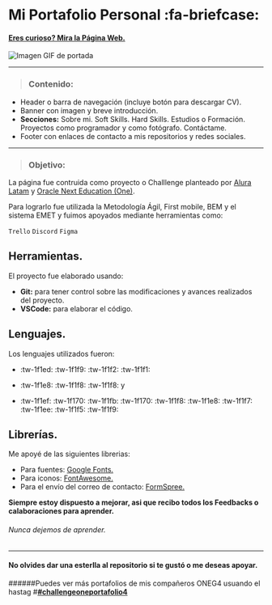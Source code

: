 # Mi Portafolio Personal :fa-briefcase: 
#### [Eres curioso? Mira la Página Web.](https://archersmack.github.io/02_Portafolio/ "Heading link")

![Imagen GIF de portada](https://drive.google.com/uc?export=view&id=1O7oqXpU8v_BqDTx5wRIAe06BT4VMiE5k)

---
> ### Contenido:

- Header o barra de navegación (incluye botón para descargar CV).
- Banner con imagen y breve introducción.
- **Secciones:**
		Sobre mi.
		Soft Skills.
		Hard Skills.
		Estudios o Formación.
		Proyectos como programador y como fotógrafo.
		Contáctame.
-  Footer con enlaces de contacto a mis repositorios y redes sociales.

---

> ### Objetivo:
La página fue contruida como proyecto o Challlenge planteado por [Alura Latam](https://www.aluracursos.com/) y [Oracle Next Education (One)](https://www.oracle.com/co/education/oracle-next-education/). 

Para lograrlo fue utilizada la Metodología Ágil, First mobile, BEM y el sistema EMET y fuimos apoyados mediante herramientas como:

`Trello` `Discord` `Figma`

## Herramientas.


El proyecto fue elaborado usando:

- **Git:** para tener control sobre las modificaciones y avances realizados del proyecto.
- **VSCode:** para elaborar el código.

## Lenguajes.
Los lenguajes utilizados fueron:
- :tw-1f1ed: :tw-1f1f9: :tw-1f1f2: :tw-1f1f1: 

- :tw-1f1e8: :tw-1f1f8: :tw-1f1f8: y 
- :tw-1f1ef: :tw-1f170: :tw-1f1fb: :tw-1f170: :tw-1f1f8: :tw-1f1e8: :tw-1f1f7: :tw-1f1ee: :tw-1f1f5: :tw-1f1f9:

## Librerías.
Me apoyé de las siguientes librerias:
- Para fuentes: [Google Fonts.](https://fonts.google.com/)
- Para iconos: [FontAwesome.](https://fontawesome.com/)
- Para el envío del correo de contacto: [FormSpree.](https://formspree.io/)

**Siempre estoy dispuesto a mejorar, asi que recibo todos los Feedbacks o calaboraciones para aprender.**
###### Nunca dejemos de aprender.

------------

#### No olvides dar una esterlla al repositorio si te gustó o me deseas apoyar. 

######Puedes ver más portafolios de mis compañeros ONEG4 usuando el hastag 
#[**#challengeoneportafolio4**](https://github.com/topics/challengeoneportafolio4)